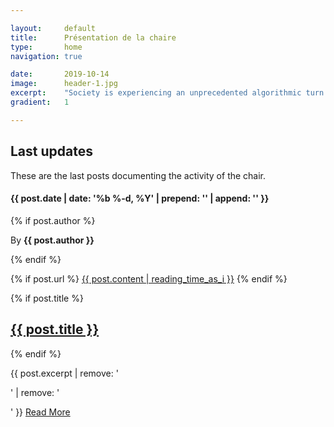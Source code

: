 ```yaml
---

layout:     default
title:      Présentation de la chaire
type:       home
navigation: true

date:       2019-10-14
image:      header-1.jpg
excerpt:    "Society is experiencing an unprecedented algorithmic turn. The Algorithmic Society Chair will take a triple challenge to understand this turn : an empirical challenge by studying AI in its immediate social settings, an experimental challenge by proposing innovative cross-disciplinary research on biases in AI and a cultural challenge by fostering a new AI literacy among social science students."
gradient:   1

---
```


<h2>Last updates</h2>
<p>These are the last posts documenting the activity of the chair.</p>

<div class="summary">
        
<h4>{{ post.date | date: '%b %-d, %Y' | prepend: '<b>' | append: '</b>' }}</h4>

{% if post.author %}
<p>By <b>{{ post.author }}</b></p>
{% endif %}

{% if post.url %}
<a href="{{ post.url }}" title="Read Post" class="icon image">{{ post.content | reading_time_as_i }}</a>
{% endif %}

{% if post.title %}
<h2><a href="{{ post.url | prepend: site.baseurl }}" title="{{ post.title }}">{{ post.title }}</a></h2>
{% endif %}
    
<p>{{ post.excerpt | remove: '<p>' | remove: '</p>' }} <a href="{{ post.url | prepend: site.baseurl }}" title="Read More" class="more">Read More</a></p>

</div>
